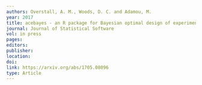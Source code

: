 ```yaml
---
authors: Overstall, A. M., Woods, D. C. and Adamou, M.
year: 2017
title: acebayes - an R package for Bayesian optimal design of experiments via approximate coordinate exchange
journal: Journal of Statistical Software
vol: in press
pages:
editors:
publisher:
location:
doi:
link: https://arxiv.org/abs/1705.08096
type: Article
---
```


